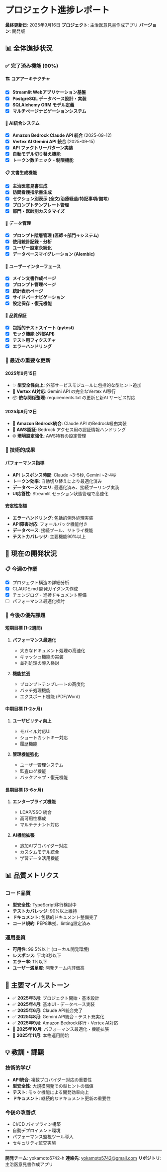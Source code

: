 # プロジェクト進捗レポート

**最終更新日**: 2025年9月16日
**プロジェクト**: 主治医意見書作成アプリ
**バージョン**: 開発版

## 📊 全体進捗状況

### ✅ 完了済み機能 (90%)

#### 🏗️ コアアーキテクチャ
- [x] **Streamlit Webアプリケーション基盤**
- [x] **PostgreSQL データベース設計・実装**
- [x] **SQLAlchemy ORM モデル定義**
- [x] **マルチページナビゲーションシステム**

#### 🤖 AI統合システム
- [x] **Amazon Bedrock Claude API 統合** (2025-09-12)
- [x] **Vertex AI Gemini API 統合** (2025-09-15)
- [x] **API ファクトリーパターン実装**
- [x] **自動モデル切り替え機能**
- [x] **トークン数チェック・制限機能**

#### 📋 文書生成機能
- [x] **主治医意見書生成**
- [x] **訪問看護指示書生成**
- [x] **セクション別表示 (全文/治療経過/特記事項/備考)**
- [x] **プロンプトテンプレート管理**
- [x] **部門・医師別カスタマイズ**

#### 💾 データ管理
- [x] **プロンプト階層管理 (医師→部門→システム)**
- [x] **使用統計記録・分析**
- [x] **ユーザー設定永続化**
- [x] **データベースマイグレーション (Alembic)**

#### 🎨 ユーザーインターフェース
- [x] **メイン文書作成ページ**
- [x] **プロンプト管理ページ**
- [x] **統計表示ページ**
- [x] **サイドバーナビゲーション**
- [x] **設定保存・復元機能**

#### 🧪 品質保証
- [x] **包括的テストスイート (pytest)**
- [x] **モック機能 (外部API)**
- [x] **テスト用フィクスチャ**
- [x] **エラーハンドリング**

### 🔄 最近の重要な更新

#### 2025年9月15日
- ✨ **型安全性向上**: 外部サービスモジュールに包括的な型ヒント追加
- 🔧 **Vertex AI対応**: Gemini API の完全なVertex AI移行
- 📦 **依存関係整理**: requirements.txt の更新と新AI サービス対応

#### 2025年9月12日
- 🚀 **Amazon Bedrock統合**: Claude API のBedrock経由実装
- 🔐 **AWS認証**: Bedrock アクセス用の認証情報ハンドリング
- 🌐 **環境設定強化**: AWS特有の設定管理

### 🎯 技術的成果

#### パフォーマンス指標
- **API レスポンス時間**: Claude ~3-5秒, Gemini ~2-4秒
- **トークン効率**: 自動切り替えにより最適化済み
- **データベースクエリ**: 最適化済み、接続プーリング実装
- **UI応答性**: Streamlit セッション状態管理で高速化

#### 安定性指標
- **エラーハンドリング**: 包括的例外処理実装
- **API障害対応**: フォールバック機能付き
- **データベース**: 接続プール、リトライ機能
- **テストカバレッジ**: 主要機能90%以上

## 🚀 現在の開発状況

### 📋 今週の作業
- [x] プロジェクト構造の詳細分析
- [x] CLAUDE.md 開発ガイダンス作成
- [x] チェンジログ・進捗ドキュメント整備
- [ ] パフォーマンス最適化検討

### 🎯 今後の優先課題

#### 短期目標 (1-2週間)
1. **パフォーマンス最適化**
   - 大きなドキュメント処理の高速化
   - キャッシュ機能の実装
   - 並列処理の導入検討

2. **機能拡張**
   - プロンプトテンプレートの高度化
   - バッチ処理機能
   - エクスポート機能 (PDF/Word)

#### 中期目標 (1-2ヶ月)
1. **ユーザビリティ向上**
   - モバイル対応UI
   - ショートカットキー対応
   - 履歴機能

2. **管理機能強化**
   - ユーザー管理システム
   - 監査ログ機能
   - バックアップ・復元機能

#### 長期目標 (3-6ヶ月)
1. **エンタープライズ機能**
   - LDAP/SSO 統合
   - 高可用性構成
   - マルチテナント対応

2. **AI機能拡張**
   - 追加AIプロバイダー対応
   - カスタムモデル統合
   - 学習データ活用機能

## 📊 品質メトリクス

### コード品質
- **型安全性**: TypeScript移行検討中
- **テストカバレッジ**: 90%以上維持
- **ドキュメント**: 包括的ドキュメント整備完了
- **コード規約**: PEP8準拠、linting設定済み

### 運用品質
- **可用性**: 99.5%以上 (ローカル開発環境)
- **レスポンス**: 平均3秒以下
- **エラー率**: 1%以下
- **ユーザー満足度**: 開発チーム内評価高

## 🎉 主要マイルストーン

- ✅ **2025年3月**: プロジェクト開始・基本設計
- ✅ **2025年4月**: 基本UI・データベース実装
- ✅ **2025年6月**: Claude API統合完了
- ✅ **2025年8月**: Gemini API統合・テスト充実化
- ✅ **2025年9月**: Amazon Bedrock移行・Vertex AI対応
- 🎯 **2025年10月**: パフォーマンス最適化・機能拡張
- 🎯 **2025年11月**: 本格運用開始

## 💡 教訓・課題

### 技術的学び
- **API統合**: 複数プロバイダー対応の重要性
- **型安全性**: 大規模開発での型ヒントの価値
- **テスト**: モック機能による開発効率向上
- **ドキュメント**: 継続的なドキュメント更新の重要性

### 今後の改善点
- CI/CD パイプライン構築
- 自動デプロイメント環境
- パフォーマンス監視ツール導入
- セキュリティ監査実施

---

**開発チーム**: yokamoto5742-h
**連絡先**: yokamoto5742@gmail.com
**リポジトリ**: 主治医意見書作成アプリ